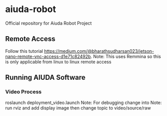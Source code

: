 # aiuda-robot
Official repository for Aiuda Robot Project

## Remote Access
Follow this tutorial https://medium.com/@bharathsudharsan023/jetson-nano-remote-vnc-access-d1e71c82492b.
Note: This uses Remmina so this is only applicable from linux to linux remote access

## Running AIUDA Software
### Video Process
roslaunch deployment_video.launch
Note: For debugging change <arg name="input" default="csi://0"/> into <arg name="input" default="file:///home/aiudabot/AIUDA_PACKAGES/barangay_video.mp4"/>
Note: run rviz and add display image then change topic to video/source/raw
